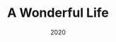 ---
published: false
cancelled: COVID-19
layout: productions
title: A Wonderful Life
date: 2020
category: musical
Theatre: The Alhambra Theatre & Dining
show_details:
- Music: Joe Raposo - wiki
- Lyrics: Sheldon Harnick - wiki
- Book: Sheldon Harnick
- Basis: Based on the 1946 film, It's a Wonderful Life produced and directed by Frank Capra.
- Setting: Bedford Falls
- Wikipedia: A Wonderful Life (musical) - wiki
Website: https://www.alhambrajax.com/show/a-wonderful-life/
showtimes:
- 2020-11-25 18:00:00
- 2020-11-27 18:00:00
- 2020-11-28 11:00:00
- 2020-11-28 18:00:00
- 2020-11-29 12:00:00
- 2020-11-29 18:00:00
- 2020-12-01 18:00:00
- 2020-12-02 11:00:00
- 2020-12-02 18:00:00
- 2020-12-03 10:00:00
- 2020-12-03 18:00:00
- 2020-12-04 18:00:00
- 2020-12-05 11:00:00
- 2020-12-05 18:00:00
- 2020-12-06 12:00:00
- 2020-12-06 18:00:00
- 2020-12-08 18:00:00
- 2020-12-09 11:00:00
- 2020-12-09 18:00:00
- 2020-12-10 10:00:00
- 2020-12-10 18:00:00
- 2020-12-11 18:00:00
- 2020-12-12 11:00:00
- 2020-12-12 18:00:00
- 2020-12-13 12:00:00
- 2020-12-13 18:00:00
- 2020-12-15 18:00:00
- 2020-12-16 11:00:00
- 2020-12-16 18:00:00
- 2020-12-17 11:00:00
- 2020-12-17 18:00:00
- 2020-12-18 18:00:00
- 2020-12-19 11:00:00
- 2020-12-19 18:00:00
- 2020-12-20 12:00:00
- 2020-12-20 18:00:00
- 2020-12-22 18:00:00
- 2020-12-23 11:00:00
- 2020-12-23 18:00:00
- 2020-12-24 11:00:00
- 2020-12-24 18:00:00
external_links:
  A Wonderful Life: https://www.alhambrajax.com/show/a-wonderful-life/
---